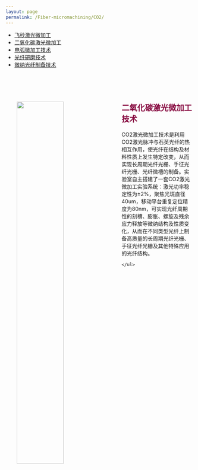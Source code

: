 ```yaml
---
layout: page
permalink: /Fiber-micromachining/CO2/
---
```


<div class="navbar center fifth">
<ul>
    <li><a href="{{ "/Fiber-micromachining" | prepend: site.baseurl }}">飞秒激光微加工</a></li>
    <li class="active"><a href="{{ "/CO2" | prepend: "/Fiber-micromachining" | prepend: site.baseurl }}">二氧化碳激光微加工</a></li>
    <li><a href="{{ "/ARC" | prepend: "/Fiber-micromachining" | prepend: site.baseurl }}">电弧微加工技术</a></li>
    <li><a href="{{ "/SPF" | prepend: "/Fiber-micromachining" | prepend: site.baseurl }}">光纤研磨技术</a></li>
    <li><a href="{{ "/Micro-Nano" | prepend: "/Fiber-micromachining" | prepend: site.baseurl }}">微纳光纤制备技术</a></li>
</ul>
</div>
<br>

<div class="wrap clearfix">
    <img src="{{ site.baseurl }}/images/CO2.jpg" style="float: left; width: 50%; margin: 15px; padding: 15px;" >
    <h2 style="color: #870A40;padding-top: 1.9rem;">二氧化碳激光微加工技术</h2> 
    <ul>
    CO2激光微加工技术是利用CO2激光脉冲与石英光纤的热相互作用，使光纤在结构及材料性质上发生特定改变，从而实现长周期光纤光栅、手征光纤光栅、光纤微槽的制备。实验室自主搭建了一套CO2激光微加工实验系统：激光功率稳定性为±2%，聚焦光斑直径40um，移动平台重复定位精度为80nm，可实现光纤周期性的刻槽、膨胀、螺旋及残余应力释放等微纳结构及性质变化，从而在不同类型光纤上制备高质量的长周期光纤光栅、手征光纤光栅及其他特殊应用的光纤结构。
       
    </ul>
</div>

